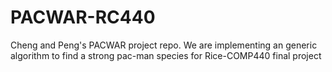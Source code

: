 PACWAR-RC440
============

Cheng and Peng's PACWAR project repo. We are implementing an generic algorithm to find a strong pac-man species for Rice-COMP440 final project
